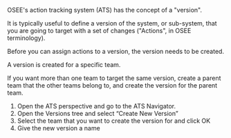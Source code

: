 OSEE's action tracking system (ATS) has the concept of a "version".

It is typically useful to define a version of the system, or sub-system,
that you are going to target with a set of changes ("Actions", in OSEE
terminology).

Before you can assign actions to a version, the version needs to be
created.

A version is created for a specific team.

If you want more than one team to target the same version, create a
parent team that the other teams belong to, and create the version for
the parent team.



1.  Open the ATS perspective and go to the ATS Navigator.
2.  Open the Versions tree and select “Create New Version”
3.  Select the team that you want to create the version for and click OK
4.  Give the new version a name